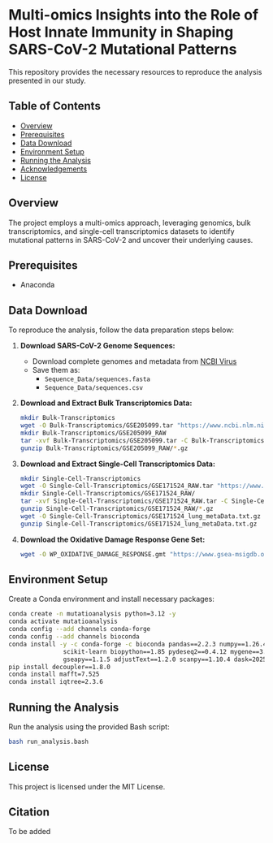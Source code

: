 # Multi-omics Insights into the Role of Host Innate Immunity in Shaping SARS-CoV-2 Mutational Patterns

This repository provides the necessary resources to reproduce the analysis presented in our study. 

## Table of Contents
- [Overview](#overview)
- [Prerequisites](#prerequisites)
- [Data Download](#data-download)
- [Environment Setup](#environment-setup)
- [Running the Analysis](#running-the-analysis)
- [Acknowledgements](#acknowledgements)
- [License](#license)

## Overview
The project employs a multi-omics approach, leveraging genomics, bulk transcriptomics, and single-cell transcriptomics datasets to identify mutational patterns in SARS-CoV-2 and uncover their underlying causes.

## Prerequisites
- Anaconda

## Data Download
To reproduce the analysis, follow the data preparation steps below:

1. **Download SARS-CoV-2 Genome Sequences:**
   - Download complete genomes and metadata from [NCBI Virus](https://www.ncbi.nlm.nih.gov/labs/virus/vssi/#/virus?SeqType_s=Nucleotide&VirusLineage_ss=Severe%20acute%20respiratory%20syndrome%20coronavirus%202,%20taxid:2697049&QualNum_i=0&Completeness_s=complete&HostLineage_ss=Homo%20sapiens%20(human),%20taxid:9606)
   - Save them as:
     - `Sequence_Data/sequences.fasta`
     - `Sequence_Data/sequences.csv`

2. **Download and Extract Bulk Transcriptomics Data:**
   ```bash
   mkdir Bulk-Transcriptomics
   wget -O Bulk-Transcriptomics/GSE205099.tar "https://www.ncbi.nlm.nih.gov/geo/download/?acc=GSE205099&format=file"
   mkdir Bulk-Transcriptomics/GSE205099_RAW
   tar -xvf Bulk-Transcriptomics/GSE205099.tar -C Bulk-Transcriptomics/GSE205099_RAW/
   gunzip Bulk-Transcriptomics/GSE205099_RAW/*.gz
   ```

3. **Download and Extract Single-Cell Transcriptomics Data:**
   ```bash
   mkdir Single-Cell-Transcriptomics
   wget -O Single-Cell-Transcriptomics/GSE171524_RAW.tar "https://www.ncbi.nlm.nih.gov/geo/download/?acc=GSE171524&format=file"
   mkdir Single-Cell-Transcriptomics/GSE171524_RAW/
   tar -xvf Single-Cell-Transcriptomics/GSE171524_RAW.tar -C Single-Cell-Transcriptomics/GSE171524_RAW/
   gunzip Single-Cell-Transcriptomics/GSE171524_RAW/*.gz
   wget -O Single-Cell-Transcriptomics/GSE171524_lung_metaData.txt.gz "https://ftp.ncbi.nlm.nih.gov/geo/series/GSE171nnn/GSE171524/suppl/GSE171524%5Flung%5FmetaData%2Etxt%2Egz"
   gunzip Single-Cell-Transcriptomics/GSE171524_lung_metaData.txt.gz
   ```

4. **Download the Oxidative Damage Response Gene Set:**
   ```bash
   wget -O WP_OXIDATIVE_DAMAGE_RESPONSE.gmt "https://www.gsea-msigdb.org/gsea/msigdb/human/download_geneset.jsp?geneSetName=WP_OXIDATIVE_DAMAGE_RESPONSE&fileType=gmt"
   ```

## Environment Setup
Create a Conda environment and install necessary packages:
```bash
conda create -n mutatioanalysis python=3.12 -y
conda activate mutatioanalysis
conda config --add channels conda-forge
conda config --add channels bioconda
conda install -y -c conda-forge -c bioconda pandas==2.2.3 numpy==1.26.4 matplotlib==3.10.1 seaborn==0.13.2 \
               scikit-learn biopython==1.85 pydeseq2==0.4.12 mygene==3.1.0 numba==0.60.0 \
               gseapy==1.1.5 adjustText==1.2.0 scanpy==1.10.4 dask=2025.2.0 jupyterlab==4.3.5 logomaker==0.8.6 ipykernel==6.29.5
pip install decoupler==1.8.0
conda install mafft=7.525
conda install iqtree=2.3.6
```

## Running the Analysis
Run the analysis using the provided Bash script:
```bash
bash run_analysis.bash
```

## License
This project is licensed under the MIT License.

## Citation
To be added
